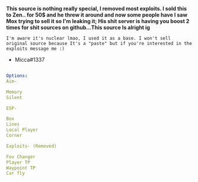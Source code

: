 **This source is nothing really special, I removed most exploits. I sold this to Zen.. for 50$ and he threw it around and now some people have I saw Mox trying to sell it so I'm leaking it; His shit server is having you boost 2 times for shit sources on github...This source Is alright ig**

`I'm aware it's nuclear lmao, I used it as a base. I won't sell original source because It's a "paste" but if you're interested in the exploits message me :)`
 

- Micca#1337


```yaml

Options:
Aim-

Memory
Silent

ESP-

Box
Lines
Local Player
Corner

Exploits- (Removed)

Fov Changer
Player TP
Waypoint TP
Car fly
```
